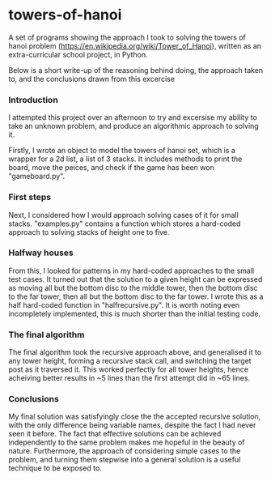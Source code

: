 # towers-of-hanoi
A set of programs showing the approach I took to solving the towers of hanoi problem (https://en.wikipedia.org/wiki/Tower_of_Hanoi), written as an extra-curricular school project, in Python.

Below is a short write-up of the reasoning behind doing, the approach taken to, and the conclusions drawn from this excercise

### Introduction
I attempted this project over an afternoon to try and excersise my ability to take an unknown problem, and produce an algorithmic approach to solving it.

Firstly, I wrote an object to model the towers of hanoi set, which is a wrapper for a 2d list, a list of 3 stacks. It includes methods to print the board, move the peices, and check if the game has been won "gameboard.py".

### First steps
Next, I considered how I would approach solving cases of it for small stacks. "examples.py" contains a function which stores a hard-coded approach to solving stacks of height one to five.

### Halfway houses
From this, I looked for patterns in my hard-coded approaches to the small test cases. It turned out that the solution to a given height can be expressed as moving all but the bottom disc to the middle tower, then the bottom disc to the far tower, then all but the bottom disc to the far tower. I wrote this as a half hard-coded function in "halfrecursive.py". It is worth noting even incompletely implemented, this is much shorter than the initial testing code.

### The final algorithm
The final algorithm took the recursive approach above, and generalised it to any tower height, forming a recursive stack call, and switching the target post as it traversed it. This worked perfectly for all tower heights, hence acheiving better results in ~5 lines than the first attempt did in ~65 lines.

### Conclusions
My final solution was satisfyingly close the the accepted recursive solution, with the only difference being variable names, despite the fact I had never seen it before. The fact that effective solutions can be achieved independently to the same problem makes me hopeful in the beauty of nature. Furthermore, the approach of considering simple cases to the problem, and turning them stepwise into a general solution is a useful technique to be exposed to.

